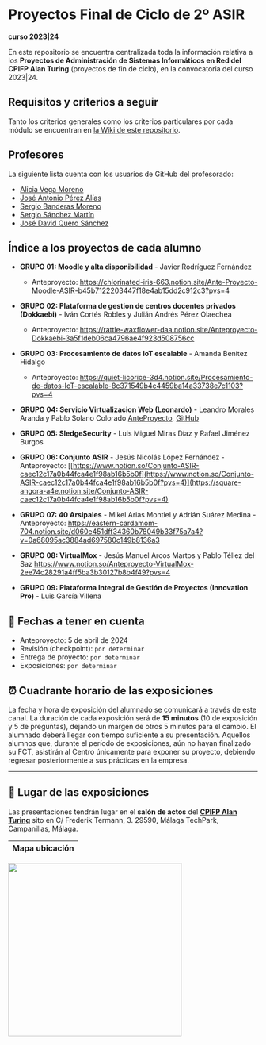 # Proyectos Final de Ciclo de 2º ASIR
**curso 2023|24**

En este repositorio se encuentra centralizada toda la información relativa a los **Proyectos de Administración de Sistemas Informáticos en Red del CPIFP Alan Turing** (proyectos de fin de ciclo), en la convocatoria del curso 2023|24.

## Requisitos y criterios a seguir

Tanto los criterios generales como los criterios particulares por cada módulo se encuentran en [la Wiki de este repositorio](https://github.com/CPIFPAlanTuring/2asir-tfc-2324/wiki).

## Profesores

La siguiente lista cuenta con los usuarios de GitHub del profesorado:
* [Alicia Vega Moreno](https://github.com/AVegMor)
* [José Antonio Pérez Alías](https://github.com/joseantper)
* [Sergio Banderas Moreno](https://github.com/sergiflags)
* [Sergio Sánchez Martín](https://github.com/SergioSanchezMartin)
* [José David Quero Sánchez](https://github.com/josedavid-quero)

## Índice a los proyectos de cada alumno

* **GRUPO 01: Moodle y alta disponibilidad** - Javier Rodríguez Fernández
    - Anteproyecto:  https://chlorinated-iris-663.notion.site/Ante-Proyecto-Moodle-ASIR-b45b7122203447f18e4ab15dd2c912c3?pvs=4
* **GRUPO 02: Plataforma de gestion de centros docentes privados (Dokkaebi)** - Iván Cortés Robles y Julián Andrés Pérez Olaechea
    - Anteproyecto: https://rattle-waxflower-daa.notion.site/Anteproyecto-Dokkaebi-3a5f1deb06ca4796ae4f923d508756cc
* **GRUPO 03: Procesamiento de datos IoT escalable** - Amanda Benítez Hidalgo
    - Anteproyecto:  https://quiet-licorice-3d4.notion.site/Procesamiento-de-datos-IoT-escalable-8c371549b4c4459ba14a33738e7c1103?pvs=4 
* **GRUPO 04: Servicio Virtualizacion Web (Leonardo)** - Leandro Morales Aranda y Pablo Solano Colorado
  [AnteProyecto]([https://www.notion.so/ANTE-PROYECTO-ASIR-Leonardo-914f458ce785455998c3d45a94b53a94?pvs=4](https://plume-sundae-4ce.notion.site/ANTE-PROYECTO-ASIR-Leonardo-914f458ce785455998c3d45a94b53a94?pvs=74)),
  [GitHub](https://github.com/Solanodecoin/TFG-Leonardo)
  
* **GRUPO 05: SledgeSecurity** - Luis Miguel Miras Díaz y Rafael Jiménez Burgos
* **GRUPO 06: Conjunto ASIR** - Jesús Nicolás López Fernández -Anteproyecto: [[https://www.notion.so/Conjunto-ASIR-caec12c17a0b44fca4e1f98ab16b5b0f](https://www.notion.so/Conjunto-ASIR-caec12c17a0b44fca4e1f98ab16b5b0f?pvs=4)](https://square-angora-a4e.notion.site/Conjunto-ASIR-caec12c17a0b44fca4e1f98ab16b5b0f?pvs=4)
* **GRUPO 07: 40 Arsipales** - Mikel Arias Montiel y Adrián Suárez Medina
      - Anteproyecto: https://eastern-cardamom-704.notion.site/d060e451dff34360b78049b33f75a7a4?v=0a68095ac3884ad697580c149b8136a3
* **GRUPO 08: VirtualMox** - Jesús Manuel Arcos Martos y Pablo Téllez del Saz
  https://www.notion.so/Anteproyecto-VirtualMox-2ee74c28291a4ff5ba3b30127b8b4f49?pvs=4
* **GRUPO 09: Plataforma Integral de Gestión de Proyectos (Innovation Pro)** - Luis García Villena
  
## 📝 Fechas a tener en cuenta
* Anteproyecto: 5 de abril de 2024
* Revisión (checkpoint): `por determinar`
* Entrega de proyecto: `por determinar`
* Exposiciones: `por determinar`

## ⏰ Cuadrante horario de las exposiciones

La fecha y hora de exposición del alumnado se comunicará a través de este canal. La duración de cada exposición será de **15 minutos** (10 de exposición y 5 de preguntas), dejando un margen de otros 5 minutos para el cambio. El alumnado deberá llegar con tiempo suficiente a su presentación. Aquellos alumnos que, durante el período de exposiciones, aún no hayan finalizado su FCT, asistirán al Centro únicamente para exponer su proyecto, debiendo regresar posteriormente a sus prácticas en la empresa.

---

## :school: Lugar de las exposiciones

Las presentaciones tendrán lugar en el **salón de actos** del [**CPIFP Alan Turing**](https://maps.app.goo.gl/JThz6bDRVpknfbNh7) sito en C/ Frederik Termann, 3. 29590, Málaga TechPark, Campanillas, Málaga.

Mapa ubicación             | 
:-------------------------:|
<a href="https://maps.app.goo.gl/JThz6bDRVpknfbNh7" target="_blank"><img src="https://github.com/CPIFPAlanTuring/2daw-tfc-2324/blob/main/CPIFP_mapa_ubicación.png" width="350" /></a> 
